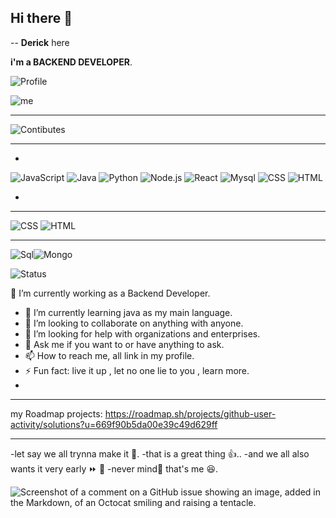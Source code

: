 ## Hi there 👋



--
**Derick** here



**i'm a BACKEND DEVELOPER**.




![Profile](https://github-readme-stats.vercel.app/api?username=DerrickObeng&theme=default&show_icons=true&count_private=true&hide_border=true&rank_icon=C&custom_title=Derick%20Obeng's%20GitHub%20Stats)




![me](https://github-readme-stats.vercel.app/api?username=DerrickObeng&theme=default&show_icons=true&hide_border=true&count_private=true&rank_icon=github&custom_title=Derick%20Obeng's%20GitHub%20Stats&show_=true&from=Derrickobeng)


-----

![Contibutes](https://github-readme-streak-stats.herokuapp.com/?user=DerrickObeng&theme=default&hide_border=true&show_icon=true)


----



-
![JavaScript](https://img.shields.io/badge/JavaScript-yellow?logo=javascript&logoColor=white&style=flat-square)
![Java](https://img.shields.io/badge/Java-white0orange?logo=java&logoColor=white&style=flat-square)
![Python](https://img.shields.io/badge/Python-blue?logo=python&logoColor=white&style=flat-square)
![Node.js](https://img.shields.io/badge/Node.js-green?logo=node.js&logoColor=white&style=flat-square)
![React](https://img.shields.io/badge/React-blue?logo=react&logocolor=white&style=flat-square)
![Mysql](https://img.shields.io/badge/MySQL-fiineblue?logo=mysql&logoColor=black&style=flat-square)
![CSS](https://img.shields.io/badge/CSS-orange?logo=css3&logoColor=white&style=flat-square)
![HTML](https://img.shields.io/badge/HTML-blue?logo=html5&logoColor=orange&style=flat-square)

-

----

![CSS](https://img.shields.io/badge/CSS-%23A8B9CC?style=for-the-badge&logo=css3&logoColor=white)
![HTML](https://img.shields.io/badge/HTML-%23E34F26?style=for-the-badge&logo=html5&logoColor=white)


---




![Sql](https://img.shields.io/badge/SQL-yellow?logo=sql&logoColor=blue&style=flat-square)![Mongo](https://img.shields.io/badge/Mongo-green?logo=mongo&logoColor=white&style=flat-square)





![Status](https://img.shields.io/badge/status-active-brightgreen?java&logoColor=white&style=flat-square
)






<!--
**Derick-Obeng/Derick-Obeng** is a ✨ _special_ ✨ repository because its `README.md` (this file) appears on your GitHub profile.

Here are some ideas to get you started:


- 🔭 I’m currently working on ...
- 🌱 I’m currently learning ...
- 👯 I’m looking to collaborate on ...
- 🤔 I’m looking for help with ...
- 💬 Ask me about ...
- 📫 How to reach me: ...
- 😄 Pronouns: ...
- ⚡ Fun fact: ...
-->
🔭 I’m currently working as a Backend Developer.
- 🌱 I’m currently learning java as my main language.
- 👯 I’m looking to collaborate on anything with anyone.
- 🤔 I’m looking for help with organizations and enterprises.
- 💬 Ask me if you want to or have anything to ask.
- 📫 How to reach me, all link in my profile.
- ⚡ Fun fact: live it up , let no one lie to you , learn more.
- 



----

my Roadmap projects: https://roadmap.sh/projects/github-user-activity/solutions?u=669f90b5da00e39c49d629ff

----



-let say we all trynna make it 🥇. 
-that is a great thing 👍..
-and we all also wants it very early ⏩ 🚤
-never mind🙂 that's me 😆.


![Screenshot of a comment on a GitHub issue showing an image, added in the Markdown, of an Octocat smiling and raising a tentacle.](https://avatars0.githubusercontent.com/u/14798731?s=400&v=4)

